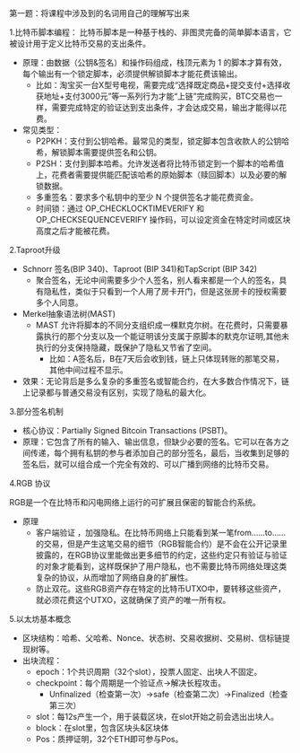 第一题：将课程中涉及到的名词用自己的理解写出来


1.比特币脚本编程：
比特币脚本是一种基于栈的、非图灵完备的简单脚本语言，它被设计用于定义比特币交易的支出条件。
- 原理：由数据（公钥&签名）和操作码组成，栈顶元素为 1 的脚本才算有效，每个输出有一个锁定脚本，必须提供解锁脚本才能花费该输出。
  - 比如：淘宝买一台X型号电视，需要完成“选择既定商品+提交支付+选择收获地址+支付3000元”等一系列行为才能“上链”完成购买，BTC交易也一样，需要完成特定的验证达到支出条件，才会达成交易，输出才能得以花费。
- 常见类型：
  - P2PKH：支付到公钥哈希。最常见的类型，锁定脚本包含收款人的公钥哈希，解锁脚本需要提供签名和公钥。
  - P2SH：支付到脚本哈希。允许发送者将比特币锁定到一个脚本的哈希值上，花费者需要提供能匹配该哈希的原始脚本（赎回脚本）以及必要的解锁数据。
  - 多重签名：要求多个私钥中的至少 N 个提供签名才能花费资金。
  - 时间锁：通过 OP_CHECKLOCKTIMEVERIFY 和 OP_CHECKSEQUENCEVERIFY 操作码，可以设定资金在特定时间或区块高度之后才能被花费。

   
2.Taproot升级
- Schnorr 签名(BIP 340)、Taproot (BIP 341)和TapScript (BIP 342)
  - 聚合签名，无论中间需要多少个人签名，别人看来都是一个人的签名，具有隐私性，类似于只看到一个人用了房卡开门，但是这张房卡的授权需要多个人同意。
- Merkel抽象语法树(MAST)
  - MAST 允许将脚本的不同分支组织成一棵默克尔树。在花费时，只需要暴露执行的那个分支以及一个能证明该分支属于原脚本的默克尔证明,其他未执行的分支保持隐藏，既保护了隐私又节省了空间。
    - 比如：A签名后，B在7天后会收到钱，链上只体现转账的那笔交易，其他中间过程不显示。
- 效果：无论背后是多么复杂的多重签名或智能合约，在大多数合作情况下，链上记录都与普通交易没有区别，实现了隐私的最大化。


3.部分签名机制
- 核心协议：Partially Signed Bitcoin Transactions (PSBT)。
- 原理：它包含了所有的输入、输出信息，但缺少必要的签名。它可以在各方之间传递，每个拥有私钥的参与者添加自己的部分签名，最后，当收集到足够的签名后，就可以组合成一个完全有效的、可以广播到网络的比特币交易。

  
4.RGB 协议

RGB是一个在比特币和闪电网络上运行的可扩展且保密的智能合约系统。
- 原理
  - 客户端验证 ，加强隐私。在比特币网络上只能看到某一笔from……to……的交易，但是产生这笔交易的细节（RGB智能合约）是不会在公开记录里披露的，在RGB协议里能做出更多细节的约定，这些约定只有验证与验证的对象才能看到，这样既保护了用户隐私，也不需要比特币网络处理这类复杂的协议，从而增加了网络自身的扩展性。
  - 防止双花。这些RGB资产存在特定的比特币UTXO中，要转移这些资产，就必须花费这个UTXO，这就确保了资产的唯一所有权。


5.以太坊基本概念
- 区块结构：哈希、父哈希、Nonce、状态树、交易收据树、交易树、信标链提现树等。
- 出块流程：
  - epoch：1个共识周期（32个slot），投票人固定、出块人不固定。
  - checkpoint：每个周期是一个验证点→解决长程攻击。
    - Unfinalized（检查第一次）→safe（检查第二次）→Finalized（检查第三次）
  - slot：每12s产生一个，用于装载区块，在slot开始之前会选出出块人。
  - block：在slot里，包含区块头&区块体
  - Pos：质押证明，32个ETH即可参与Pos。
